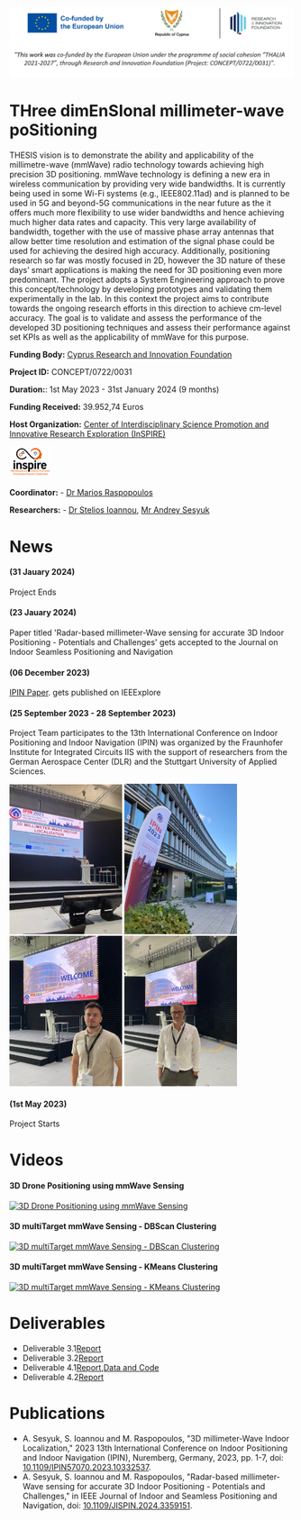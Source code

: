 ![Banner](/images/Thesisbanner.png)

# THree dimEnSIonal millimeter-wave poSitioning
THESIS vision is to demonstrate the ability and applicability of the millimetre-wave (mmWave) radio technology towards achieving high precision 3D positioning. mmWave technology is defining a new era in wireless communication by providing very wide bandwidths. It is currently being used in some Wi-Fi systems (e.g., IEEE802.11ad) and is planned to be used in 5G and beyond-5G communications in the near future as the it offers much more flexibility to use wider bandwidths and hence achieving much higher data rates and capacity. This very large availability of bandwidth, together with the use of massive phase array antennas that allow better time resolution and estimation of the signal phase could be used for achieving the desired high accuracy. Additionally, positioning research so far was mostly focused in 2D, however the 3D nature of these days’ smart applications is making the need for 3D positioning even more predominant. The project adopts a System Engineering approach to prove this concept/technology by developing prototypes and validating them experimentally in the lab.
In this context the project aims to contribute towards the ongoing research efforts in this direction to achieve cm-level accuracy. The goal is to validate and assess the performance of the developed 3D positioning techniques and assess their performance against set KPIs as well as the applicability of mmWave for this purpose.

**Funding Body:** [Cyprus Research and Innovation Foundation](https://research.org.cy/)

**Project ID:** CONCEPT/0722/0031

**Duration:**: 1st May 2023 - 31st January 2024 (9 months)

**Funding Received:** 39.952,74 Euros

**Host Organization:** [Center of Interdisciplinary Science Promotion and Innovative Research Exploration (InSPIRE)](http://inspirecenter.org/)

<img src="./images/Picture2.png" width="75" >


**Coordinator:** - [Dr Marios Raspopoulos](https://www.uclancyprus.ac.cy/academic/dr-marios-raspopoulos/) 

**Researchers:** - [Dr Stelios Ioannou](https://www.uclancyprus.ac.cy/academic/dr-stelios-ioannou/), [Mr Andrey Sesyuk](https://www.linkedin.com/in/asesyuk/)

# News
#### (31 Jauary 2024)
Project Ends

#### (23 Jauary 2024)
Paper titled 'Radar-based millimeter-Wave sensing for accurate 3D Indoor Positioning - Potentials and Challenges' gets accepted to the Journal on Indoor Seamless Positioning and Navigation

#### (06 December 2023)
[IPIN Paper](https://ieeexplore.ieee.org/document/10332537). gets published on IEEExplore

#### (25 September 2023 - 28 September 2023)
Project Team participates to the 13th International Conference on Indoor Positioning and Indoor Navigation (IPIN) was organized by the Fraunhofer Institute for Integrated Circuits IIS with the support of researchers from the German Aerospace Center (DLR) and the Stuttgart University of Applied Sciences. 

<img src="./images/Picture3.jpg" width="200" >  <img src="./images/Picture4.jpg" width="200" >  <img src="./images/Picture5.jpg" width="200" >  <img src="./images/Picture6.jpg" width="200" >

#### (1st May 2023) 
Project Starts


# Videos
#### 3D Drone Positioning using mmWave Sensing
[![3D Drone Positioning using mmWave Sensing](https://img.youtube.com/vi/5V9xu1u4u2c/0.jpg)](https://www.youtube.com/watch?v=5V9xu1u4u2c)

#### 3D multiTarget mmWave Sensing - DBScan Clustering
[![3D multiTarget mmWave Sensing - DBScan Clustering](https://img.youtube.com/vi/KxXiVJt_Jms/0.jpg)](https://youtu.be/KxXiVJt_Jms)

#### 3D multiTarget mmWave Sensing - KMeans Clustering
[![3D multiTarget mmWave Sensing - KMeans Clustering](https://img.youtube.com/vi/sQoSfw-gSZc/0.jpg)](https://youtu.be/sQoSfw-gSZc)




# Deliverables
- Deliverable 3.1[Report](/deliverables/THESIS_D3.1.pdf)
- Deliverable 3.2[Report](/deliverables/THESIS_D3.2.pdf)
- Deliverable 4.1[Report](/deliverables/THESIS_D4.1.pdf),[Data and Code](/deliverables/DeliverableD41DataAndCode.zip)   
- Deliverable 4.2[Report](/deliverables/THESIS_D4.2.pdf)


# Publications

- A. Sesyuk, S. Ioannou and M. Raspopoulos, "3D millimeter-Wave Indoor Localization," 2023 13th International Conference on Indoor Positioning and Indoor Navigation (IPIN), Nuremberg, Germany, 2023, pp. 1-7, doi: [10.1109/IPIN57070.2023.10332537](https://ieeexplore.ieee.org/document/10332537).
- A. Sesyuk, S. Ioannou and M. Raspopoulos, "Radar-based millimeter-Wave sensing for accurate 3D Indoor Positioning - Potentials and Challenges," in IEEE Journal of Indoor and Seamless Positioning and Navigation, doi: [10.1109/JISPIN.2024.3359151](https://ieeexplore.ieee.org/document/10415170).
